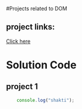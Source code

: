 <!-- A Markdown file is a plain text file that uses the Markdown syntax to format and structure content in an easy-to-read and write manner.  -->
#Projects related to DOM
## project links:

[Click here](ddddd)

# Solution Code

## project 1

```javascript
    console.log("shakti");
```